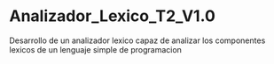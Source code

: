 # Analizador_Lexico_T2_V1.0
 Desarrollo de un analizador lexico capaz de analizar los componentes lexicos de un lenguaje simple de programacion
